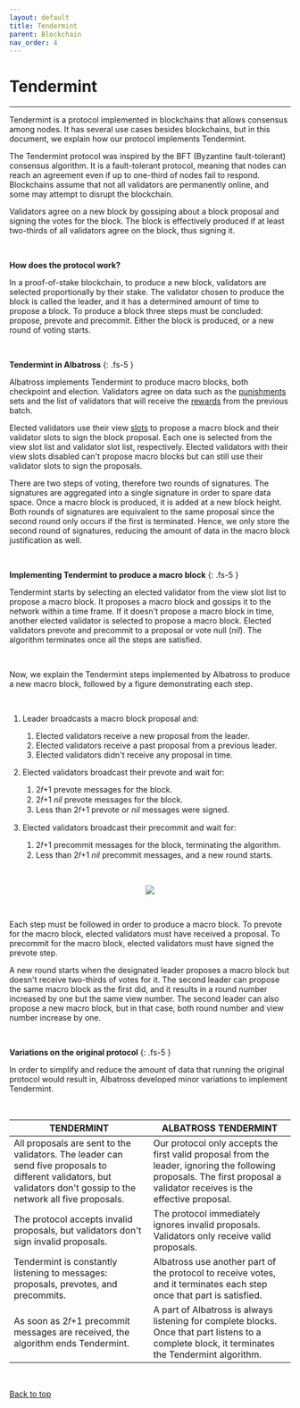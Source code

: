 ```yaml
---
layout: default
title: Tendermint
parent: Blockchain
nav_order: 4
---
```


# Tendermint

---

Tendermint is a protocol implemented in blockchains that allows consensus among nodes. It has several use cases besides blockchains, but in this document, we explain how our protocol implements Tendermint.

The Tendermint protocol was inspired by the BFT (Byzantine fault-tolerant) consensus algorithm. It is a fault-tolerant protocol, meaning that nodes can reach an agreement even if up to one-third of nodes fail to respond. Blockchains assume that not all validators are permanently online, and some may attempt to disrupt the blockchain.

Validators agree on a new block by gossiping about a block proposal and signing the votes for the block. The block is effectively produced if at least two-thirds of all validators agree on the block, thus signing it.

<br/>

**How does the protocol work?**

In a proof-of-stake blockchain, to produce a new block, validators are selected proportionally by their stake. The validator chosen to produce the block is called the leader, and it has a determined amount of time to propose a block. To produce a block three steps must be concluded: propose, prevote and precommit. Either the block is produced, or a new round of voting starts.

<br/>

**Tendermint in Albatross**
{: .fs-5 }

Albatross implements Tendermint to produce macro blocks, both checkpoint and election. Validators agree on data such as the [punishments](/albatross-doc/docs/staking-contract/punishments) sets and the list of validators that will receive the [rewards](/albatross-doc/docs/rewards-and-supply/rewards) from the previous batch.

Elected validators use their view [slots](/albatross-doc/docs/blockchain/slots) to propose a macro block and their validator slots to sign the block proposal. Each one is selected from the view slot list and validator slot list, respectively. Elected validators with their view slots disabled can't propose macro blocks but can still use their validator slots to sign the proposals.

There are two steps of voting, therefore two rounds of signatures. The signatures are aggregated into a single signature in order to spare data space. Once a macro block is produced, it is added at a new block height. Both rounds of signatures are equivalent to the same proposal since the second round only occurs if the first is terminated. Hence, we only store the second round of signatures, reducing the amount of data in the macro block justification as well.

<br/>

**Implementing Tendermint to produce a macro block**
{: .fs-5 }

Tendermint starts by selecting an elected validator from the view slot list to propose a macro block. It proposes a macro block and gossips it to the network within a time frame. If it doesn't propose a macro block in time, another elected validator is selected to propose a macro block. Elected validators prevote and precommit to a proposal or vote null (_nil_). The algorithm terminates once all the steps are satisfied.

<br/>

Now, we explain the Tendermint steps implemented by Albatross to produce a new macro block, followed by a figure demonstrating each step.

<br/>

1. Leader broadcasts a macro block proposal and:

   1. Elected validators receive a new proposal from the leader.
   2. Elected validators receive a past proposal from a previous leader.
   3. Elected validators didn't receive any proposal in time.

2. Elected validators broadcast their prevote and wait for:

   1. 2𝑓+1 prevote messages for the block.
   2. 2𝑓+1 _nil_ prevote messages for the block.
   3. Less than 2𝑓+1 prevote or _nil_ messages were signed.
   
3. Elected validators broadcast their precommit and wait for:

   1. 2𝑓+1 precommit messages for the block, terminating the algorithm.
   2. Less than 2𝑓+1 _nil_ precommit messages, and a new round starts.

<br/>

<p align="center">
  <img src="https://i.postimg.cc/0jKxGb7F/Tendermint-drawio.png"/>
</p>

<br/>

Each step must be followed in order to produce a macro block. To prevote for the macro block, elected validators must have received a proposal. To precommit for the macro block, elected validators must have signed the prevote step.

A new round starts when the designated leader proposes a macro block but doesn't receive two-thirds of votes for it. The second leader can propose the same macro block as the first did, and it results in a round number increased by one but the same view number. The second leader can also propose a new macro block, but in that case, both round number and view number increase by one.

<br/>

**Variations on the original protocol**
{: .fs-5 }

In order to simplify and reduce the amount of data that running the original protocol would result in, Albatross developed minor variations to implement Tendermint.

<br/>

| TENDERMINT                                                                                                                                                           | ALBATROSS TENDERMINT                                                                                                                                                     |
| -------------------------------------------------------------------------------------------------------------------------------------------------------------------- | ------------------------------------------------------------------------------------------------------------------------------------------------------------------------ |
| All proposals are sent to the validators. The leader can send five proposals to different validators, but validators don't gossip to the network all five proposals. | Our protocol only accepts the first valid proposal from the leader, ignoring the following proposals. The first proposal a validator receives is the effective proposal. |
| The protocol accepts invalid proposals, but validators don't sign invalid proposals.                                                                                 | The protocol immediately ignores invalid proposals. Validators only receive valid proposals.                                                                             |
| Tendermint is constantly listening to messages: proposals, prevotes, and precommits.                                                                                 | Albatross use another part of the protocol to receive votes, and it terminates each step once that part is satisfied.                                                    |
| As soon as 2𝑓+1 precommit messages are received, the algorithm ends Tendermint.                                                                                      | A part of Albatross is always listening for complete blocks. Once that part listens to a complete block, it terminates the Tendermint algorithm.                         |

<br />

[Back to top](#)